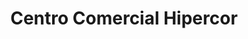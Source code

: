---
title: "Centro Comercial Hipercor"
url: /arroyo-de-la-encomienda/centro-comercial-hipercor/
shop: centro comercial
---